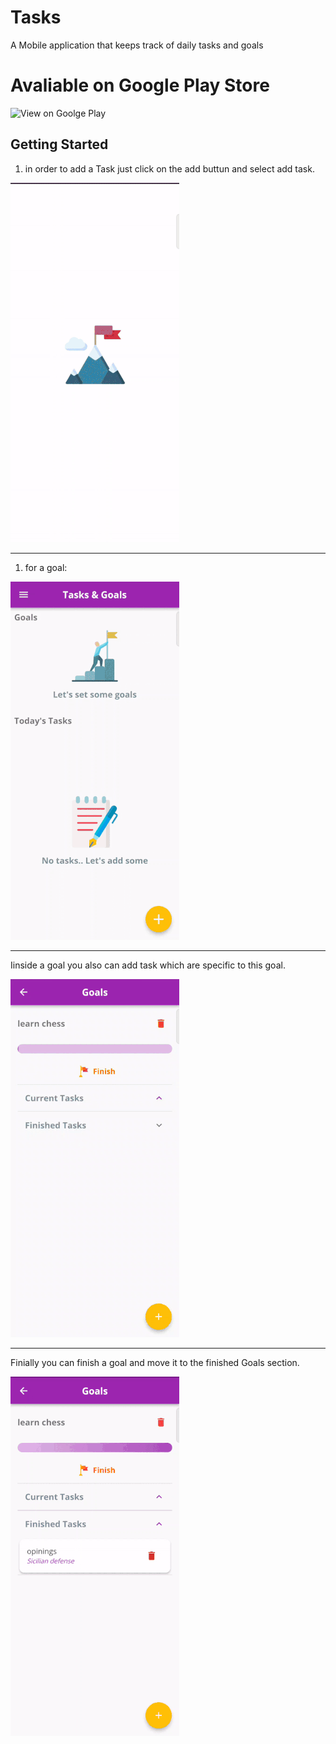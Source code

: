 # Tasks

A Mobile application that keeps track of daily tasks and goals

# Avaliable on Google Play Store
![View on Goolge Play](https://play.google.com/store/apps/details?id=com.youssefdarahem.Goals)

## Getting Started

1. in order to add a Task just click on the add buttun and select add task.

![Add Task](https://github.com/youssefdarahem/Tasks/blob/main/assets/tutorial/addTask.gif)

___

1. for a goal:

![Add Goal](https://github.com/youssefdarahem/Tasks/blob/main/assets/tutorial/addGoal.gif)

___

Iinside a goal you also can add task which are specific to this goal.

![Add Tasks for Goal](https://github.com/youssefdarahem/Tasks/blob/main/assets/tutorial/addTasksforaGoal.gif)

___

Finially you can finish a goal and move it to the finished Goals section.

![Add Tasks for Goal](https://github.com/youssefdarahem/Tasks/blob/main/assets/tutorial/finishGoal.gif)



